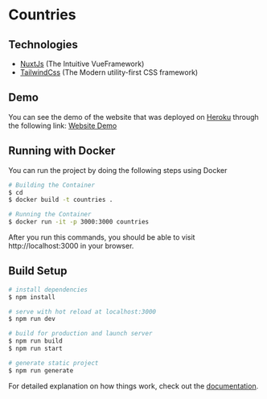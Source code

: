 # Countries


## Technologies
- [NuxtJs](https://nuxtjs.org) (The Intuitive VueFramework)
- [TailwindCss](https://tailwindcss.com) (The Modern utility-first CSS framework)

## Demo

You can see the demo of the website that was deployed on [Heroku](https://heroku.com) through the following link: [Website Demo](http://countries-rahmani.herokuapp.com)

## Running with Docker

You can run the project by doing the following steps using Docker

```bash
# Building the Container
$ cd
$ docker build -t countries .

# Running the Container
$ docker run -it -p 3000:3000 countries
```
After you run this commands, you should be able to visit http://localhost:3000 in your browser.

## Build Setup

```bash
# install dependencies
$ npm install

# serve with hot reload at localhost:3000
$ npm run dev

# build for production and launch server
$ npm run build
$ npm run start

# generate static project
$ npm run generate
```

For detailed explanation on how things work, check out the [documentation](https://nuxtjs.org).
